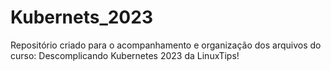 # Kubernets_2023
Repositório criado para o acompanhamento e organização dos arquivos do curso: Descomplicando Kubernetes 2023 da LinuxTips!
